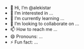 - 👋 Hi, I’m @alekistar
- 👀 I’m interested in ...
- 🌱 I’m currently learning ...
- 💞️ I’m looking to collaborate on ...
- 📫 How to reach me ...
- 😄 Pronouns: ...
- ⚡ Fun fact: ...

<!---
alekistar/alekistar is a ✨ special ✨ repository because its `README.md` (this file) appears on your GitHub profile.
You can click the Preview link to take a look at your changes.
--->
